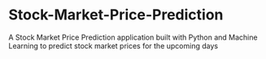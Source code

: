 # Stock-Market-Price-Prediction
A Stock Market Price Prediction application built with Python and Machine Learning to predict stock market prices for the upcoming days

